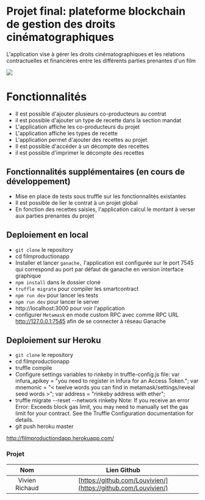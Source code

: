 # Projet final: plateforme blockchain de gestion des droits cinématographiques

L'application vise à gérer les droits cinématographiques et les relations contractuelles et financières entre les différents parties prenantes d'un film

![](https://srushtivfx.com/wp-content/uploads/2018/08/Evoution-of-Film-industry-Srushti-VFX.png)

# Fonctionnalités

- Il est possible d'ajouter plusieurs co-producteurs au contrat
- il est possible d'ajouter un type de recette dans la section mandat
- L'application affiche les co-producteurs du projet
- L'application affiche les types de recette
- L'application permet d'ajouter des recettes au projet
- Il est possible d'accéder à un décompte des recettes
- il est possible d'imprimer le décompte des recettes

## Fonctionnalités supplémentaires (en cours de développement)

- Mise en place de tests sous truffle sur les fonctionnalités existantes
- Il est possible de lier le contrat à un projet global
- En fonction des recettes saisies, l'application calcul le montant à verser aux parties prenantes du projet

## Deploiement en local

- `git clone` le repository
- cd filmproductionapp
- Installer et lancer `ganache,` l'application est configurée sur le port 7545 qui correspond au port par défaut de ganache en version interface graphique
- `npm install` dans le dossier cloné
- `truffle migrate` pour compiler les smartcontract
- `npm run dev` pour lancer les tests
- `npm run dev` pour lancer le server
- http://localhost:3000 pour voir l'application
- configurer `Metamask` en mode custom RPC avec comme RPC URL http://127.0.0.1:7545 afin de se connecter à réseau Ganache

## Deploiement sur Heroku

- `git clone` le repository
- cd filmproductionapp
- truffle compile
- Configure settings variables to rinkeby in truffle-config.js file:
  var infura_apikey = "you need to register in Infura for an Access Token.";
  var mnemonic = "< twelve words you can find in metamask/settings/reveal seed words >";
  var address = "rinkeby address with ether";
- truffle migrate --reset --network rinkeby
  Note: If you receive an error Error: Exceeds block gas limit, you may need to manually set the gas limit for your contract. See the Truffle Configuration documentation for details.
- git push heroku master

http://filmproductiondapp.herokuapp.com/

### Projet

|      Nom       |                          Lien Github                           |
| :------------: | :------------------------------------------------------------: |
| Vivien Richaud | [https://github.com/Louvivien/](https://github.com/Louvivien/) |
